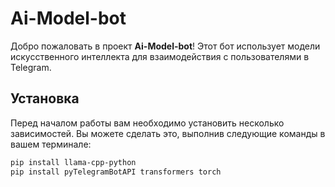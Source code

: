 # Ai-Model-bot

Добро пожаловать в проект **Ai-Model-bot**! Этот бот использует модели искусственного интеллекта для взаимодействия с пользователями в Telegram.

## Установка

Перед началом работы вам необходимо установить несколько зависимостей. Вы можете сделать это, выполнив следующие команды в вашем терминале:

```bash
pip install llama-cpp-python
pip install pyTelegramBotAPI transformers torch
